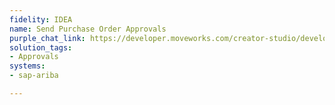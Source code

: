 ```yaml
---
fidelity: IDEA
name: Send Purchase Order Approvals
purple_chat_link: https://developer.moveworks.com/creator-studio/developer-tools/purple-chat-builder/?workspace=%7B%22title%22%3A%22My+Workspace%22%2C%22botSettings%22%3A%7B%22name%22%3A%22%22%2C%22imageUrl%22%3A%22%22%7D%2C%22mocks%22%3A%5B%7B%22id%22%3A9215%2C%22title%22%3A%22New+Mock%22%2C%22transcript%22%3A%7B%22settings%22%3A%7B%22colorStyle%22%3A%22LIGHT%22%2C%22startTime%22%3A%2211%3A43+AM%22%2C%22defaultPerson%22%3A%22GWEN%22%2C%22editable%22%3Atrue%2C%22botName%22%3A%22%22%2C%22botImageUrl%22%3A%22%22%7D%2C%22messages%22%3A%5B%7B%22from%22%3A%22BOT%22%2C%22text%22%3A%22%3Cp%3EA+new+Purchase+Order+requires+your+approval+in+SAP+Ariba.%3C%2Fp%3E%22%2C%22cards%22%3A%5B%7B%22title%22%3A%22%3Cp%3EPurchase+Order+Details%3C%2Fp%3E%22%2C%22text%22%3A%22%3Cb%3EPO+Number%3A%3C%2Fb%3E+45678%3Cbr%3E%3Cb%3EVendor%3A%3C%2Fb%3E+Tech+Solutions+Inc.%3Cbr%3E%3Cb%3EAmount%3A%3C%2Fb%3E+%244%2C500%3Cbr%3E%3Cb%3ERequester%3A%3C%2Fb%3E+Alex+Jensen%22%7D%2C%7B%22buttons%22%3A%5B%7B%22style%22%3A%22PRIMARY%22%2C%22text%22%3A%22Approve%22%7D%2C%7B%22text%22%3A%22Reject%22%7D%2C%7B%22text%22%3A%22View+Details%22%7D%5D%7D%5D%7D%5D%7D%7D%5D%7D
solution_tags:
- Approvals
systems:
- sap-ariba

---
```

